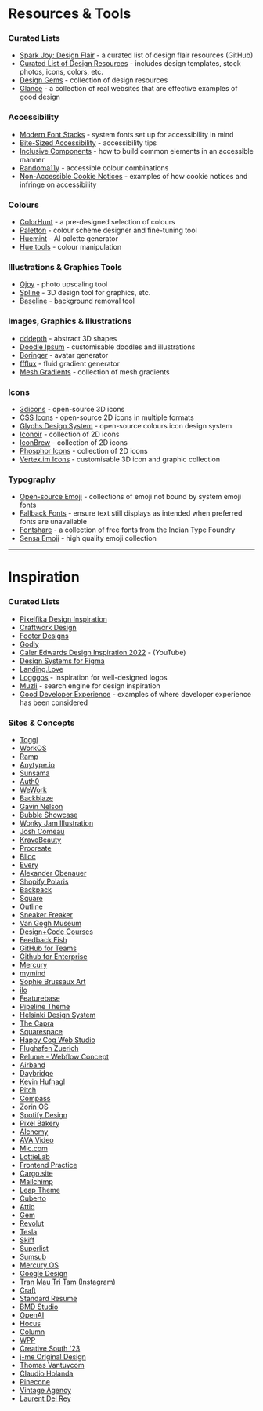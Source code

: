 # Resources & Tools


### Curated Lists

- [Spark Joy: Design Flair](https://github.com/sw-yx/spark-joy) - a curated list of design flair resources (GitHub)
- [Curated List of Design Resources](https://github.com/MohamedYoussouf/Design-Resources) - includes design templates, stock photos, icons, colors, etc.
- [Design Gems](https://www.designgems.co/) - collection of design resources
- [Glance](https://www.glance.fyi/) - a collection of real websites that are effective examples of good design

### Accessibility

- [Modern Font Stacks](https://modernfontstacks.com/) - system fonts set up for accessibility in mind
- [Bite-Sized Accessibility](https://bite-sized-a11y.com/) - accessibility tips
- [Inclusive Components](http://inclusive-components.design/) - how to build common elements in an accessible manner
- [Randoma11y](https://randoma11y.com/) - accessible colour combinations
- [Non-Accessible Cookie Notices](https://www.smashingmagazine.com/2023/04/potentially-dangerous-non-accessibility-cookie-notices/) - examples of how cookie notices and infringe on accessibility

### Colours

- [ColorHunt](https://colorhunt.co/) - a pre-designed selection of colours
- [Paletton](https://paletton.com/) - colour scheme designer and fine-tuning tool
- [Huemint](https://huemint.com/) - AI palette generator
- [Hue.tools](https://hue.tools/?format=hex) - colour manipulation

### Illustrations & Graphics Tools

- [Ojoy](https://ojoy.netlify.app/) - photo upscaling tool
- [Spline](https://spline.design/) - 3D design tool for graphics, etc.
- [Baseline](https://baseline.is/tools/background-remover/) - background removal tool

### Images, Graphics & Illustrations

- [dddepth](https://fffuel.co/dddepth/) - abstract 3D shapes
- [Doodle Ipsum](https://doodleipsum.com/) - customisable doodles and illustrations
- [Boringer](https://cmgriffing.github.io/boringer-avatars/) - avatar generator
- [ffflux](https://fffuel.co/ffflux/) - fluid gradient generator
- [Mesh Gradients](https://products.ls.graphics/mesh-gradients/) - collection of mesh gradients

### Icons

- [3dicons](https://3dicons.co/) - open-source 3D icons
- [CSS Icons](https://css.gg/) - open-source 2D icons in multiple formats
- [Glyphs Design System](https://glyphs.fyi/) - open-source colours icon design system
- [Iconoir](https://iconoir.com/) - collection of 2D icons
- [IconBrew](https://iconbrew.com/) - collection of 2D icons
- [Phosphor Icons](https://phosphoricons.com/) - collection of 2D icons
- [Vertex.im Icons](https://vertex.im/) - customisable 3D icon and graphic collection

### Typography

- [Open-source Emoji](https://emoji.openess.dev/) - collections of emoji not bound by system emoji fonts
- [Fallback Fonts](https://screenspan.net/fallback) - ensure text still displays as intended when preferred fonts are unavailable
- [Fontshare](https://www.fontshare.com/) - a collection of free fonts from the Indian Type Foundry
- [Sensa Emoji](https://sensa.co/emoji/) - high quality emoji collection


----

# Inspiration


### Curated Lists

- [Pixelfika Design Inspiration](https://pixelfika.com/)
- [Craftwork Design](https://craftwork.design/)
- [Footer Designs](https://www.awwwards.com/awwwards/collections/website-footer-design-best-practices/)
- [Godly](https://godly.website/)
- [Caler Edwards Design Inspiration 2022](https://youtube.com/watch?v=sCeiwVEjhx4) - (YouTube)
- [Design Systems for Figma](https://designsystemsforfigma.com/)
- [Landing.Love](https://www.landing.love/)
- [Logggos](https://www.logggos.club/) - inspiration for well-designed logos
- [Muzli](https://search.muz.li/) - search engine for design inspiration
- [Good Developer Experience](https://leerob.io/blog/developer-experience-examples) - examples of where developer experience has been considered

### Sites & Concepts

- [Toggl](https://toggl.com/)
- [WorkOS](https://workos.com/)
- [Ramp](https://ramp.com/)
- [Anytype.io](https://anytype.io/en)
- [Sunsama](https://www.sunsama.com/)
- [Auth0](https://auth0.com/)
- [WeWork](https://www.wework.com/)
- [Backblaze](https://www.backblaze.com/)
- [Gavin Nelson](https://nelson.co/)
- [Bubble Showcase](https://bubble.io/showcase)
- [Wonky Jam Illustration](https://wonkyjam.co.uk/)
- [Josh Comeau](https://www.joshwcomeau.com/)
- [KraveBeauty](https://kravebeauty.com/)
- [Procreate](https://procreate.com/)
- [Blloc](https://www.blloc.com/)
- [Every](https://every.to/)
- [Alexander Obenauer](https://alexanderobenauer.com/)
- [Shopify Polaris](https://polaris.shopify.com/)
- [Backpack](https://backpack.github.io/)
- [Square](https://squareup.com/)
- [Outline](https://www.getoutline.com/)
- [Sneaker Freaker](https://www.sneakerfreaker.com/)
- [Van Gogh Museum](https://www.vangoghmuseum.nl/en)
- [Design+Code Courses](https://designcode.io/courses)
- [Feedback Fish](https://feedback.fish/)
- [GitHub for Teams](https://github.com/team)
- [Github for Enterprise](https://github.com/enterprise)
- [Mercury](https://mercury.com/)
- [mymind](https://mymind.com/)
- [Sophie Brussaux Art](https://www.sophiebrussaux.com/)
- [ilo](https://ilo.so/)
- [Featurebase](https://featurebase.app/)
- [Pipeline Theme](https://pipeline.mediumra.re/)
- [Helsinki Design System](https://hds.hel.fi/)
- [The Capra](https://www.capra.ch/)
- [Squarespace](https://www.squarespace.com/)
- [Happy Cog Web Studio](https://www.happycog.com/)
- [Flughafen Zuerich](https://www.flughafen-zuerich.ch/en/passengers)
- [Relume - Webflow Concept](https://relume-cloneable.webflow.io/)
- [Airband](https://www.airband.co.uk/)
- [Daybridge](https://daybridge.com/)
- [Kevin Hufnagl](https://kevinhufnagl.com/)
- [Pitch](https://pitch.com/)
- [Compass](https://www.compass.com/)
- [Zorin OS](https://zorinos.com/)
- [Spotify Design](https://spotify.design/)
- [Pixel Bakery](https://pixelbakery.com/)
- [Alchemy](https://www.alchemy.com/)
- [AVA Video](https://vimeo.com/642263700?embedded=true&source=video_title&owner=843417)
- [Mic.com](https://www.mic.com/)
- [LottieLab](https://lottielab.com/)
- [Frontend Practice](https://www.frontendpractice.com/)
- [Cargo.site](https://cargo.site/)
- [Mailchimp](https://mailchimp.com/)
- [Leap Theme](https://leap.mediumra.re/)
- [Cuberto](https://cuberto.com/)
- [Attio](https://attio.com/)
- [Gem](https://www.gem.com/)
- [Revolut](https://www.revolut.com/)
- [Tesla](https://www.tesla.com/en_gb)
- [Skiff](https://skiff.com/)
- [Superlist](https://www.superlist.com/)
- [Sumsub](https://sumsub.com/)
- [Mercury OS](https://www.mercuryos.com/)
- [Google Design](https://design.google/)
- [Tran Mau Tri Tam (Instagram)](https://www.instagram.com/tranmautritam/)
- [Craft](https://www.craft.do/)
- [Standard Resume](https://standardresume.co/)
- [BMD Studio](https://www.brucemaudesign.com/)
- [OpenAI](https://openai.com/)
- [Hocus](https://github.com/hocus-dev/hocus)
- [Column](https://column.com/)
- [WPP](https://www.wpp.com/)
- [Creative South '23](https://www.creativesouth.com/)
- [j-me Original Design](https://www.j-me.com/)
- [Thomas Vantuycom](https://www.thomasvantuycom.com/)
- [Claudio Holanda](https://claudioholanda.ch/en/)
- [Pinecone](https://www.pinecone.io/)
- [Vintage Agency](https://vintage.agency/)
- [Laurent Del Rey](https://laurent.fyi)
